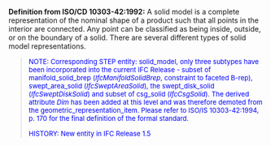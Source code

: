 ﻿**Definition from ISO/CD 10303-42:1992:** A solid model is a complete representation of the nominal shape of a product such that all points in the interior are connected. Any point can be classified as being inside, outside, or on the boundary of a solid. There are several different types of solid model representations.

> <font color="#0000FF" size="-1">NOTE: Corresponding STEP entity:
		  solid_model, only three subtypes have been incorporated into the current IFC
		  Release - subset of manifold_solid_brep (<i>IfcManifoldSolidBrep</i>,
		  constraint to faceted B-rep), swept_area_solid (<i>IfcSweptAreaSolid</i>), the
		  swept_disk_solid (<i>IfcSweptDiskSolid</i>) and subset of csg_solid
		  (<i>IfcCsgSolid</i>). The derived attribute <i>Dim</i> has been added at this
		  level and was therefore demoted from the geometric_representation_item. Please
		  refer to ISO/IS 10303-42:1994, p. 170 for the final definition of the formal
		  standard. </font>
> 
> <font color="#0000FF" size="-1">HISTORY: New entity in IFC Release
		  1.5</font>
>